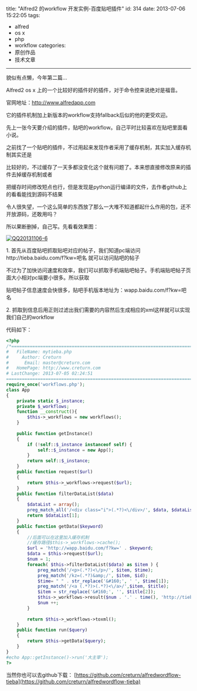 title: "Alfred2 的workflow 开发实例-百度贴吧插件"
id: 314
date: 2013-07-06 15:22:05
tags: 
- alfred
- os x
- php
- workflow
categories: 
- 原创作品
- 技术文章
---

貌似有点懒，今年第二篇…

Alfred2 os x 上的一个比较好的插件好的插件，对于命令控来说绝对是福音。

官网地址：http://www.alfredapp.com

它的插件机制加上新版本的workflow支持fallback后似的他的更受欢迎。

先上一张今天要介绍的插件，贴吧的workflow。自己平时比较喜欢在贴吧里面看小说。

之前找了一个贴吧的插件，不过用起来发现作者采用了缓存机制，其实加入缓存机制其实还是

比较好的，不过缓存了一天多都没变化这个就有问题了。本来想直接修改原来的插件去掉缓存机制或者

把缓存时间修改短点也行，但是发现是python运行编译的文件，去作者github上的看看能找到源码不结果

令人很失望，一个这么简单的东西放了那么一大堆不知道都起什么作用的包，还不开放源码，还敢用吗？

<!--more-->

所以果断删掉，自己写。先看看效果图：

[![QQ20131106-6](http://www.creturn.com/asset/uploads/2013/11/QQ20131106-6.png)](http://www.creturn.com/asset/uploads/2013/11/QQ20131106-6.png)

1\. 首先从百度贴吧抓取贴吧对应的帖子，我们知道pc端访问http://tieba.baidu.com/f?kw=吧名 就可以访问贴吧的帖子

不过为了加快访问速度和效率，我们可以抓取手机端贴吧帖子。手机端贴吧帖子页面大小相对pc端要小很多。所以获取

贴吧帖子信息速度会快很多，贴吧手机版本地址为：wapp.baidu.com/f?kw=吧名

2\. 抓取到信息后用正则过滤出我们需要的内容然后生成相应的xml这样就可以实现我们自己的workflow

代码如下：

```php
<?php
/*========================================================================
#   FileName: mytieba.php
#     Author: Creturn
#      Email: master@creturn.com
#   HomePage: http://www.creturn.com
# LastChange: 2013-07-05 02:24:51
========================================================================*/
require_once('workflows.php');
class App
{
	private static $_instance;
	private $_workflows;
	function __construct(){
		$this->_workflows = new workflows();
	}
	
	public function getInstance()
	{
		if (!self::$_instance instanceof self) {
			self::$_instance = new App();
		}
		return self::$_instance;
	}
	public function request($url)
	{
		return $this->_workflows->request($url);
	}
	public function filterDataList($data)
	{
		$dataList = array();
		preg_match_all('/<div class="i">(.*?)<\/div>/', $data, $dataList);
		return $dataList[1];
	}
	public function getData($keyword)
	{
		//后面可以在这里加入缓存机制
		//缓存路径$this->_workflows->cache();
		$url = 'http://wapp.baidu.com/f?kw=' . $keyword;
		$data = $this->request($url);
		$num = 1;
		foreach( $this->filterDataList($data) as $item ) {
			preg_match('/<p>(.*?)<\/p>/', $item, $time);
			preg_match('/kz=(.*?)&amp;/', $item, $id);
			$time= " " . str_replace('&#160;', ' ', $time[1]);
			preg_match('/<a (.*?)>(.*?)<\/a>/',$item, $title);
			$item = str_replace('&#160;', '', $title[2]);
			$this->_workflows->result($num . '.' . time(), 'http://tieba.baidu.com/p/' . $id[1], $item, $time, 'icon.png');
			$num ++;
		}
		
		return $this->_workflows->toxml();
	}
	public function run($query)
	{
		return $this->getData($query);
	}
}
#echo App::getInstance()->run('大主宰');
?>

```

当然你也可以去github下载： [https://github.com/creturn/alfredwordflow-tieba](https://github.com/creturn/alfredwordflow-tieba)
